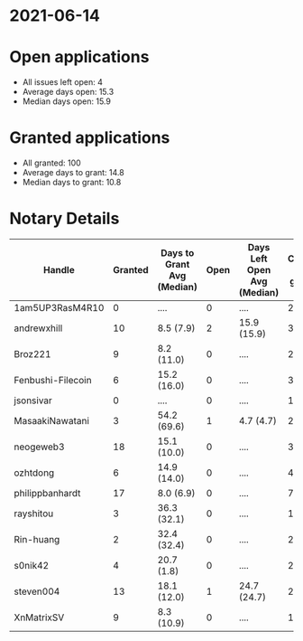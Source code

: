 2021-06-14
==========

# Open applications

- All issues left open: 4
- Average days open: 15.3
- Median days open: 15.9

# Granted applications

- All granted: 100
- Average days to grant: 14.8
- Median days to grant: 10.8

# Notary Details

| Handle            |   Granted | Days to Grant Avg (Median)   |   Open | Days Left Open Avg (Median)   |   Closed (no grant) |
|-------------------|-----------|------------------------------|--------|-------------------------------|---------------------|
| 1am5UP3RasM4R10   |         0 | ....                         |      0 | ....                          |                   2 |
| andrewxhill       |        10 | 8.5  (7.9)                   |      2 | 15.9  (15.9)                  |                  33 |
| Broz221           |         9 | 8.2  (11.0)                  |      0 | ....                          |                  25 |
| Fenbushi-Filecoin |         6 | 15.2  (16.0)                 |      0 | ....                          |                  36 |
| jsonsivar         |         0 | ....                         |      0 | ....                          |                  13 |
| MasaakiNawatani   |         3 | 54.2  (69.6)                 |      1 | 4.7  (4.7)                    |                  20 |
| neogeweb3         |        18 | 15.1  (10.0)                 |      0 | ....                          |                  36 |
| ozhtdong          |         6 | 14.9  (14.0)                 |      0 | ....                          |                  41 |
| philippbanhardt   |        17 | 8.0  (6.9)                   |      0 | ....                          |                  72 |
| rayshitou         |         3 | 36.3  (32.1)                 |      0 | ....                          |                  11 |
| Rin-huang         |         2 | 32.4  (32.4)                 |      0 | ....                          |                   2 |
| s0nik42           |         4 | 20.7  (1.8)                  |      0 | ....                          |                  20 |
| steven004         |        13 | 18.1  (12.0)                 |      1 | 24.7  (24.7)                  |                  27 |
| XnMatrixSV        |         9 | 8.3  (10.9)                  |      0 | ....                          |                  16 |